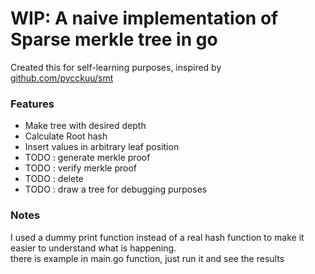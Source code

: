 # WIP: A naive implementation of Sparse merkle tree in go

Created this for self-learning purposes, inspired by [github.com/pycckuu/smt](github.com/pycckuu/smt)

### Features
- Make tree with desired depth
- Calculate Root hash
- Insert values in arbitrary leaf position
- TODO : generate merkle proof
- TODO : verify merkle proof
- TODO : delete
- TODO : draw a tree for debugging purposes

### Notes
I used a dummy print function instead of a real hash function to make it easier to understand what is happening.    
there is example in main.go function, just run it and see the results


